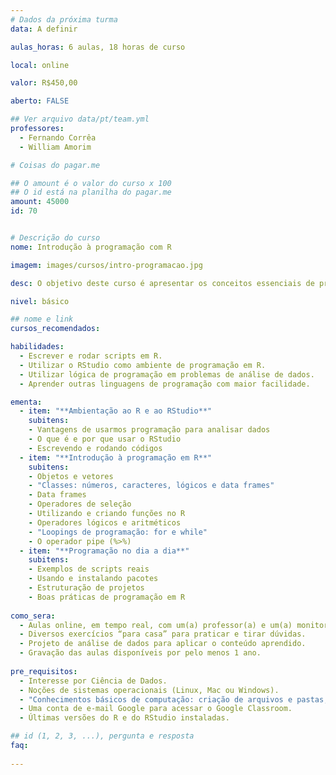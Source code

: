 ```yaml
---
# Dados da próxima turma
data: A definir

aulas_horas: 6 aulas, 18 horas de curso

local: online

valor: R$450,00

aberto: FALSE

## Ver arquivo data/pt/team.yml
professores:
  - Fernando Corrêa
  - William Amorim

# Coisas do pagar.me

## O amount é o valor do curso x 100
## O id está na planilha do pagar.me
amount: 45000
id: 70


# Descrição do curso
nome: Introdução à programação com R

imagem: images/cursos/intro-programacao.jpg

desc: O objetivo deste curso é apresentar os conceitos essenciais de programação, utilizando o R como base. Vamos te guiar pelos fundamentos da linguagem, solidificando seus conhecimentos prévios ou te introduzindo ao mundo da programação voltada à análise de dados. Para motivar ainda mais, vamos mostrar como a programação pode te ajudar em muitas tarefas cotidianas de análise de dados.

nivel: básico

## nome e link
cursos_recomendados:

habilidades:
  - Escrever e rodar scripts em R.
  - Utilizar o RStudio como ambiente de programação em R.
  - Utilizar lógica de programação em problemas de análise de dados.
  - Aprender outras linguagens de programação com maior facilidade.

ementa: 
  - item: "**Ambientação ao R e ao RStudio**"
    subitens: 
    - Vantagens de usarmos programação para analisar dados
    - O que é e por que usar o RStudio
    - Escrevendo e rodando códigos
  - item: "**Introdução à programação em R**"
    subitens: 
    - Objetos e vetores
    - "Classes: números, caracteres, lógicos e data frames"
    - Data frames
    - Operadores de seleção
    - Utilizando e criando funções no R
    - Operadores lógicos e aritméticos
    - "Loopings de programação: for e while"
    - O operador pipe (%>%)
  - item: "**Programação no dia a dia**"
    subitens:
    - Exemplos de scripts reais
    - Usando e instalando pacotes
    - Estruturação de projetos
    - Boas práticas de programação em R
    
como_sera: 
  - Aulas online, em tempo real, com um(a) professor(a) e um(a) monitor(a).
  - Diversos exercícios “para casa” para praticar e tirar dúvidas.
  - Projeto de análise de dados para aplicar o conteúdo aprendido.
  - Gravação das aulas disponíveis por pelo menos 1 ano.
  
pre_requisitos: 
  - Interesse por Ciência de Dados.
  - Noções de sistemas operacionais (Linux, Mac ou Windows).
  - "Conhecimentos básicos de computação: criação de arquivos e pastas, instalação de programas, navegação na internet."
  - Uma conta de e-mail Google para acessar o Google Classroom.
  - Últimas versões do R e do RStudio instaladas.

## id (1, 2, 3, ...), pergunta e resposta
faq:
  
---
```


